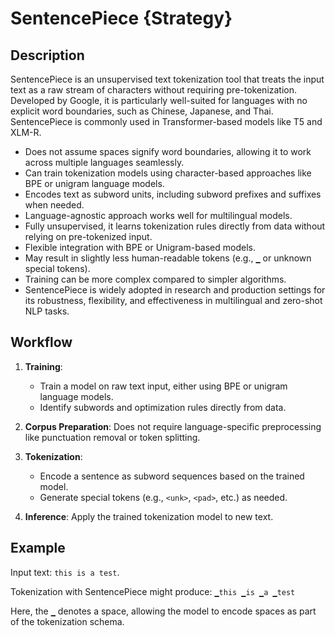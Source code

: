 # SentencePiece {Strategy}

## Description

SentencePiece is an unsupervised text tokenization tool that treats the input text as a raw stream of characters without requiring pre-tokenization. Developed by Google, it is particularly well-suited for languages with no explicit word boundaries, such as Chinese, Japanese, and Thai. SentencePiece is commonly used in Transformer-based models like T5 and XLM-R.

- Does not assume spaces signify word boundaries, allowing it to work across multiple languages seamlessly.
- Can train tokenization models using character-based approaches like BPE or unigram language models.
- Encodes text as subword units, including subword prefixes and suffixes when needed.
- Language-agnostic approach works well for multilingual models.
- Fully unsupervised, it learns tokenization rules directly from data without relying on pre-tokenized input.
- Flexible integration with BPE or Unigram-based models.
- May result in slightly less human-readable tokens (e.g., `▁` or unknown special tokens).
- Training can be more complex compared to simpler algorithms.
- SentencePiece is widely adopted in research and production settings for its robustness, flexibility, and effectiveness in multilingual and zero-shot NLP tasks.

## Workflow

1. **Training**:

   - Train a model on raw text input, either using BPE or unigram language models.
   - Identify subwords and optimization rules directly from data.

2. **Corpus Preparation**: Does not require language-specific preprocessing like punctuation removal or token splitting.
3. **Tokenization**:

   - Encode a sentence as subword sequences based on the trained model.
   - Generate special tokens (e.g., `<unk>`, `<pad>`, etc.) as needed.

4. **Inference**: Apply the trained tokenization model to new text.

## Example

Input text: `this is a test`.

Tokenization with SentencePiece might produce: `▁this ▁is ▁a ▁test`

Here, the `▁` denotes a space, allowing the model to encode spaces as part of the tokenization schema.
